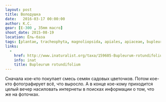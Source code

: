 ```yaml
---
layout: post
title: Володушка
date:   2016-03-17 00:00:00
author: К.С.
gear: [E-300 , 35mm macro]
shoot_date: 2015-08-19
location: Ёль-база
tags: [plantae, tracheophyta, magnoliopsida, apiales, apiaceae, bupleurum, bupleurum rotundifolium]
links:
  -
    href: http://www.inaturalist.org/taxa/159605-Bupleurum-rotundifolium
    info: inat
    title: Bupleurum rotundifolium
---
```


Сначала кое-кто покупает смесь семян садовых цветочков. Потом кое-кто фотографирует всё, что выросло. А в конце кое-кому приходится целый вечер насиловать интернеты в поисках информации о том, что же на фоточках.
